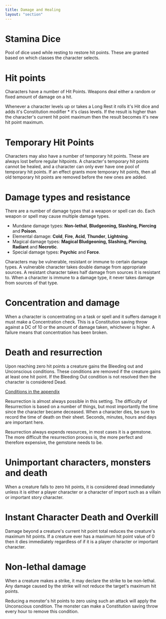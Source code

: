 ```yaml
---
title: Damage and Healing
layout: "section"
---
```


# Stamina Dice
Pool of dice used while resting to restore hit points. These are granted based on which classes the character selects.

# Hit points
Characters have a number of Hit Points. Weapons deal either a random or fixed amount of damage on a hit.

Whenever a character levels up or takes a Long Rest it rolls it's Hit dice and adds it's Constitution modifier * it's class levels. If the result is higher than the character's current hit point maximum then the result becomes it's new hit point maximum.

# Temporary Hit Points
Characters may also have a number of temporary hit points. These are always lost before regular hitpoints. A character's temporary hit points cannot be healed, and a character can only ever have one pool of temporary hit points. If an effect grants more temporary hit points, then all old temporary hit points are removed before the new ones are added.

# Damage types and resistance
There are a number of damage types that a weapon or spell can do. Each weapon or spell may cause multiple damage types.

- Mundane damage types: **Non-lethal**, **Bludgeoning, Slashing, Piercing** and **Poison**.
- Elemental damage: **Cold**, **Fire**, **Acid**, **Thunder**, **Lightning**.
- Magical damage types: **Magical Bludgeoning, Slashing, Piercing**, **Radiant** and **Necrotic**.
- Special damage types: **Psychic** and **Force**.

Characters may be vulnerable, resistant or immune to certain damage types. A vulnerable character takes double damage from appropriate sources. A resistant character takes half damage from sources it is resistant to. When a character is immune to a damage type, it never takes damage from sources of that type.

# Concentration and damage
When a character is concentrating on a task or spell and it suffers damage it must make a Concentration check. This is a Constitution saving throw against a DC of 10 or the amount of damage taken, whichever is higher. A failure means that concentration has been broken.

# Death and resurrection
Upon reaching zero hit points a creature gains the Bleeding out and Unconscious conditions. These conditions are removed if the creature gains at least one hit point. If the Bleeding Out condition is not resolved then the character is considered Dead.

[Conditions in the appendix](appendices/14_conditions.html)

Resurrection is almost always possible in this setting. The difficulty of Resurrection is based on a number of things, but most importantly the time since the character became deceased. When a character dies, be sure to record the time of death on their sheet. Seconds, minutes, hours and days are important here.

Resurrection always expends resources, in most cases it is a gemstone. The more difficult the resurrection process is, the more perfect and therefore expensive, the gemstone needs to be. 

# Unimportant characters, monsters and death
When a creature falls to zero hit points, it is considered dead immediately unless it is either a player character or a character of import such as a villain or important story character.

# Instant Character Death and Overkill
Damage beyond a creature's current hit point total reduces the creature's maximum hit points. If a creature ever has a maximum hit point value of 0 then it dies immediately regardless of if it is a player character or important character.

# Non-lethal damage
When a creature makes a strike, it may declare the strike to be non-lethal. Any damage caused by the strike will not reduce the target's maximum hit points.

Reducing a monster's hit points to zero using such an attack will apply the Unconscious condition. The monster can make a Constitution saving throw every hour to remove this condition.
